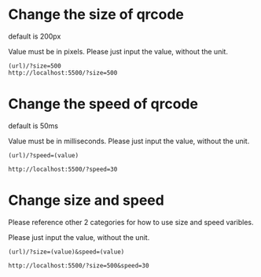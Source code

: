# Change the size of qrcode

default is 200px

Value must be in pixels. Please just input the value, without the unit.

```
(url)/?size=500
http://localhost:5500/?size=500
```

# Change the speed of qrcode

default is 50ms

Value must be in milliseconds. Please just input the value, without the unit.

```
(url)/?speed=(value)

http://localhost:5500/?speed=30
```

# Change size and speed

Please reference other 2 categories for how to use size and speed varibles.

Please just input the value, without the unit.
```
(url)/?size=(value)&speed=(value)

http://localhost:5500/?size=500&speed=30
```